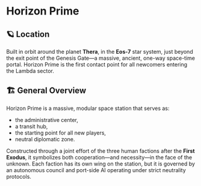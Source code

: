 # Horizon Prime

## 🪐 Location
Built in orbit around the planet **Thera**, in the **Eos-7** star system, just beyond the exit point of the Genesis Gate—a massive, ancient, one-way space-time portal. Horizon Prime is the first contact point for all newcomers entering the Lambda sector.

## 🏗️ General Overview
Horizon Prime is a massive, modular space station that serves as:

- the administrative center,
- a transit hub,
- the starting point for all new players,
-  neutral diplomatic zone.

Constructed through a joint effort of the three human factions after the **First Exodus**, it symbolizes both cooperation—and necessity—in the face of the unknown. Each faction has its own wing on the station, but it is governed by an autonomous council and port-side AI operating under strict neutrality protocols.